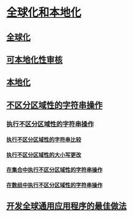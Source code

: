 # [全球化和本地化](index.md)
## [全球化](globalization.md)
## [可本地化性审核](localizability-review.md)
## [本地化](localization.md)
## [不区分区域性的字符串操作](culture-insensitive-string-operations.md)
### [执行不区分区域性的字符串操作](performing-culture-insensitive-string-operations.md)
#### [执行不区分区域性的字符串比较](performing-culture-insensitive-string-comparisons.md)
#### [执行不区分区域性的大小写更改](performing-culture-insensitive-case-changes.md)
#### [在集合中执行不区分区域性的字符串操作](performing-culture-insensitive-string-operations-in-collections.md)
#### [在数组中执行不区分区域性的字符串操作](performing-culture-insensitive-string-operations-in-arrays.md)
## [开发全球通用应用程序的最佳做法](best-practices-for-developing-world-ready-apps.md)
